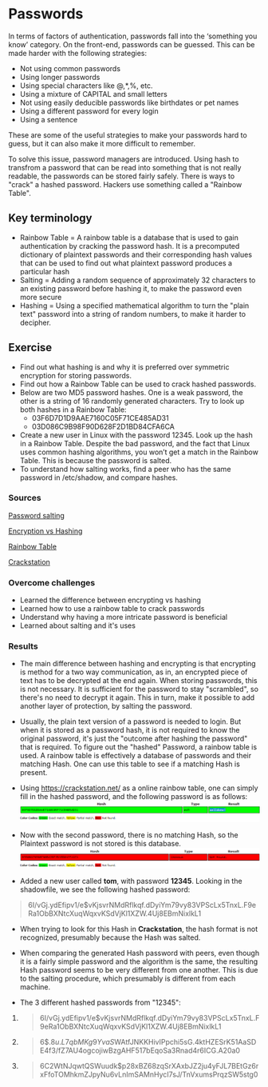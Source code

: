 # Passwords
In terms of factors of authentication, passwords fall into the ‘something you know’ category.
On the front-end, passwords can be guessed. This can be made harder with the following strategies:
- Not using common passwords
- Using longer passwords
- Using special characters like @,*,%, etc.
- Using a mixture of CAPITAL and small letters
- Not using easily deducible passwords like birthdates or pet names
- Using a different password for every login
- Using a sentence

These are some of the useful strategies to make your passwords hard to guess, but it can also make it more difficult to remember.

To solve this issue, password managers are introduced. Using hash to transfrom a password that can be read into something that is not really readable, the passwords can be stored fairly safely. There is ways to "crack" a hashed password. Hackers use something called a "Rainbow Table".

## Key terminology
- Rainbow Table = A rainbow table is a database that is used to gain authentication by cracking the password hash. It is a precomputed dictionary of plaintext passwords and their corresponding hash values that can be used to find out what plaintext password produces a particular hash
- Salting = Adding a random sequence of approximately 32 characters to an existing password before hashing it, to make the password even more secure
- Hashing = Using a specified mathematical algorithm to turn the "plain text" password into a string of random numbers, to make it harder to decipher.

## Exercise
- Find out what hashing is and why it is preferred over symmetric encryption for storing passwords.
- Find out how a Rainbow Table can be used to crack hashed passwords.
- Below are two MD5 password hashes. One is a weak password, the other is a string of 16 randomly generated characters. Try to look up both hashes in a Rainbow Table: 
    - 03F6D7D1D9AAE7160C05F71CE485AD31
    - 03D086C9B98F90D628F2D1BD84CFA6CA
- Create a new user in Linux with the password 12345. Look up the hash in a Rainbow Table. Despite the bad password, and the fact that Linux uses common hashing algorithms, you won’t get a match in the Rainbow Table. This is because the password is salted. 
- To understand how salting works, find a peer who has the same password in /etc/shadow, and compare hashes.

### Sources
[Password salting](https://www.passcamp.com/blog/what-is-password-salting-and-why-should-you-care)

[Encryption vs Hashing](https://www.encryptionconsulting.com/education-center/encryption-vs-hashing/#:~:text=Since%20encryption%20is%20two%2Dway,salt%2C%20that%20cannot%20be%20decrypted.)

[Rainbow Table](https://www.geeksforgeeks.org/understanding-rainbow-table-attack/)

[Crackstation](https://crackstation.net/)

### Overcome challenges
- Learned the difference between encrypting vs hashing
- Learned how to use a rainbow table to crack passwords
- Understand why having a more intricate password is beneficial
- Learned about salting and it's uses

### Results
- The main difference between hashing and encrypting is that encrypting is method for a two way communication, as in, an encrypted piece of text has to be decrypted at the end again. When storing passwords, this is not necessary. It is sufficient for the password to stay "scrambled", so there's no need to decrypt it again. This in turn, make it possible to add another layer of protection, by salting the password.

- Usually, the plain text version of a password is needed to login. But when it is stored as a password hash, it is not required to know the original password, it's just the "outcome after hashing the password" that is required. To figure out the "hashed" Password, a rainbow table is used. A rainbow table is effectively a database of passwords and their matching Hash. One can use this table to see if a matching Hash is present.

- Using https://crackstation.net/ as a online rainbow table, one can simply fill in the hashed password, and the following password is as follows:
![](../00_includes/SEC-07/SS_CrackstationPassword1.png)
- Now with the second password, there is no matching Hash, so the Plaintext password is not stored is this database.
![](../00_includes/SEC-07/SS_CrackstationPassword2.png)

- Added a new user called **tom**, with password **12345**. Looking in the shadowfile, we see the following hashed password:
> $6$I/vGj.ydEfipv1/e$vKjsvrNMdRflkqf.dDyiYm79vy83VPScLx5TnxL.F9eRa1ObBXNtcXuqWqxvKSdVjKl1XZW.4Uj8EBmNixlkL1
- When trying to look for this Hash in **Crackstation**, the hash format is not recognized, presumably because the Hash was salted.

- When comparing the generated Hash password with peers, even though it is a fairly simple password and the algorithm is the same, the resulting Hash password seems to be very different from one another. This is due to the salting procedure, which presumably is different from each machine.
- The 3 different hashed passwords from "12345":
1. > $6$I/vGj.ydEfipv1/e$vKjsvrNMdRflkqf.dDyiYm79vy83VPScLx5TnxL.F9eRa1ObBXNtcXuqWqxvKSdVjKl1XZW.4Uj8EBmNixlkL1

2. > $6\$.8u.L7qbMKg9YvaS$WAtfJNKKHivIPpchi5sG.4ktHZESrK51AaSDE4f3/fZ7AU4ogcojiwBzgAHF517bEqoSa3Rnad4r6ICG.A20a0

3. > $6$C2WtNJqwtQSWuudk$p28xBZ68zqSrXAxbJZ2ju4yFJL7BEtGz6rxFfoTOMhkmZJpyNu6vLnImSAMnHycI7sJ/TnVxumsPrqzSW5stg0

